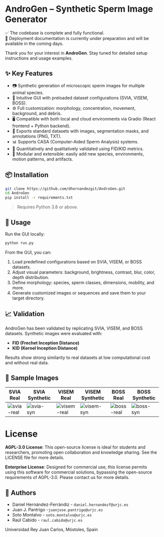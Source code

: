 # AndroGen – Synthetic Sperm Image Generator
 
✅ The codebase is complete and fully functional.  
📄 Deployment documentation is currently under preparation and will be available in the coming days.
 
Thank you for your interest in **AndroGen**. Stay tuned for detailed setup instructions and usage examples.

## ✨ Key Features

- 📷 Synthetic generation of microscopic sperm images for multiple animal species.
- 🔧 Intuitive GUI with preloaded dataset configurations (SVIA, VISEM, BOSS).
- ⚙️ Full customization: morphology, concentration, movement, background, and debris.
- 🖥️ Compatible with both local and cloud environments via Gradio (React frontend + Python backend).
- 📂 Exports standard datasets with images, segmentation masks, and annotations (PNG, TXT).
- 📊 Supports CASA (Computer-Aided Sperm Analysis) systems.
- 🧪 Quantitatively and qualitatively validated using FID/KID metrics.
- 🧬 Modular and extensible: easily add new species, environments, motion patterns, and artifacts.

## 📦 Installation

```bash
git clone https://github.com/dhernandezgit/AndroGen.git
cd AndroGen
pip install -r requirements.txt
```

> Requires Python 3.8 or above.

## 🚀 Usage

Run the GUI locally:

```bash
python run.py
```

From the GUI, you can:

1. Load predefined configurations based on SVIA, VISEM, or BOSS datasets.
2. Adjust visual parameters: background, brightness, contrast, blur, color, depth distribution.
3. Define morphology: species, sperm classes, dimensions, mobility, and more.
4. Generate customized images or sequences and save them to your target directory.

## 📈 Validation

AndroGen has been validated by replicating SVIA, VISEM, and BOSS datasets. Synthetic images were evaluated with:

- **FID (Frechet Inception Distance)**
- **KID (Kernel Inception Distance)**

Results show strong similarity to real datasets at low computational cost and without real data.

## 🧪 Sample Images

| SVIA Real | SVIA Synthetic | VISEM Real | VISEM Synthetic | BOSS Real | BOSS Synthetic |
|-----------|----------------|------------|------------------|-----------|----------------|
| ![svia-real](examples/svia_real.png) | ![svia-syn](examples/svia_syn.png) | ![visem-real](examples/visem_real.png) | ![visem-syn](examples/visem_syn.png) | ![boss-real](examples/boss_real.png) | ![boss-syn](examples/boss_syn.png) |


# License
**AGPL-3.0 License**: This open-source license is ideal for students and researchers, promoting open collaboration and knowledge sharing. See the LICENSE file for more details.

**Enterprise License**: Designed for commercial use, this license permits using this software for commercial solutions, bypassing the open-source requirements of AGPL-3.0. Please contact us for more details.

## 👥 Authors

- Daniel Hernández-Ferrándiz  - `daniel.hernandezf@urjc.es`
- Juan J. Pantrigo -`juanjose.pantrigo@urjc.es`
- Soto Montalvo  - `soto.montalvo@urjc.es`
- Raúl Cabido  - `raul.cabido@urjc.es`

Universidad Rey Juan Carlos, Móstoles, Spain
